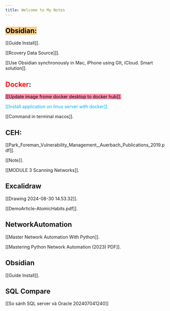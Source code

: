 ```yaml
---
title: Welcome to My Notes
---
```


## <mark style="background: #FFF3A3A6;"><mark style="background: #FFB86CA6;">**Obsidian**:</mark></mark>

[[Guide Install]].

[[Rcovery Data Source]]].

[[Use Obsidian synchronously in Mac, iPhone using GIt, iCloud. Smart solution]].

## **<span style="color:rgb(112, 48, 160)"><span style="color:rgb(255, 0, 0)">Docker</span></span>**:

<mark style="background: #FF5582A6;">[[Update image frome docker desktop to docker hub]].</mark>

<span style="color:rgb(0, 176, 240)">[[Install application on linux server with docker]].</span>

[[Command in terminal macos]].

## **CEH**:
[[Park_Foreman_Vulnerability_Management,_Auerbach_Publications_2019.pdf]].

[[Note]].

[[MODULE 3 Scanning Networks]].

## **Excalidraw**

[[Drawing 2024-08-30 14.53.32]].

[[DemoArticle-AtomicHabits.pdf]].


## **NetworkAutomation**

[[Master Network Automation With Python]].

[[Mastering Python Network Automation (2023) PDF]].



## **Obsidian**

[[Guide Install]].

## **SQL Compare**

[[So sánh SQL server và Oracle 202407041240]]